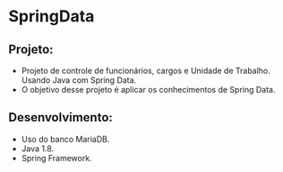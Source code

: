 # SpringData

## Projeto:
* Projeto de controle de funcionários, cargos e Unidade de Trabalho. Usando Java com Spring Data. 
* O objetivo desse projeto é aplicar os conhecimentos de Spring Data.

## Desenvolvimento:
* Uso do banco MariaDB.
* Java 1.8.
* Spring Framework.
